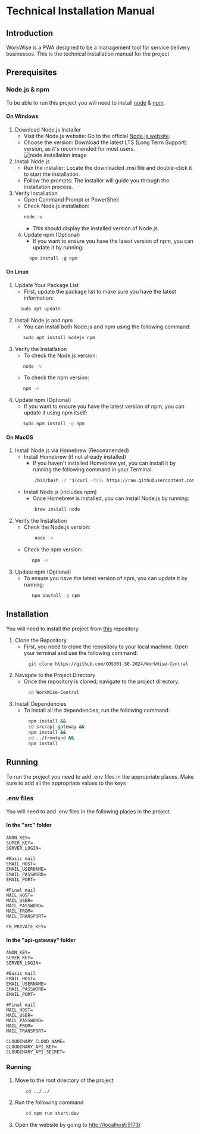 # Technical Installation Manual

## Introduction
WorkWise is a PWA designed to be a management tool for service delivery businesses. This is the technical installation manual for the project 

## Prerequisites
### Node.js & npm
To be able to run this project you will need to install [node](https://nodejs.org/en) & [npm](https://www.npmjs.com/).

#### On Windows
1. Download Node.js Installer
   - Visit the Node.js website: Go to the official [Node.js website](https://nodejs.org/en/download/package-manager/current).
   - Choose the version: Download the latest LTS (Long Term Support) version, as it's recommended for most users.
     ![node installation image](/nodejsInstallation.png)
2. Install Node.js
   - Run the installer: Locate the downloaded .msi file and double-click it to start the installation. 
   - Follow the prompts: The installer will guide you through the installation process. 
3. Verify Installation
    - Open Command Prompt or PowerShell
    - Check Node.js installation:
      ```PowerShell
      node -v
      ```
        - This should display the installed version of Node.js.
   4. Update npm (Optional)
      - If you want to ensure you have the latest version of npm, you can update it by running:
      ```PowerShell
        npm install -g npm
      ```

#### On Linux
1. Update Your Package List
    - First, update the package list to make sure you have the latest information:
    ```bash
      sudo apt update
    ```
2. Install Node.js and npm
    - You can install both Node.js and npm using the following command:
   ```bash
      sudo apt install nodejs npm
   ```
3. Verify the Installation
   - To check the Node.js version:
   ```bash
      node -v
   ```
   - To check the npm version:
   ```bash
      npm -v
   ```
4. Update npm (Optional)
   - If you want to ensure you have the latest version of npm, you can update it using npm itself:
   ```bash
      sudo npm install -g npm
   ```

#### On MacOS
1. Install Node.js via Homebrew (Recommended)
   - Install Homebrew (if not already installed)
     - If you haven't installed Homebrew yet, you can install it by running the following command in your Terminal:
     ```bash
         /bin/bash -c "$(curl -fsSL https://raw.githubusercontent.com/Homebrew/install/HEAD/install.sh)"
     ```
   - Install Node.js (includes npm)
     - Once Homebrew is installed, you can install Node.js by running:
     ```bash
         brew install node
     ```
2. Verify the Installation
   - Check the Node.js version:
     ```bash
         node -v
     ```
   - Check the npm version:
      ```bash
         npm -v
     ```
3. Update npm (Optional)
   - To ensure you have the latest version of npm, you can update it by running:
      ```bash
         npm install -g npm
     ```
     
 

## Installation
You will need to install the project from [this](https://github.com/COS301-SE-2024/WorkWise-Central) repository.
1. Clone the Repository
   - First, you need to clone the repository to your local machine. Open your terminal and use the following command:
   ```bash
        git clone https://github.com/COS301-SE-2024/WorkWise-Central
   ```
2. Navigate to the Project Directory
    - Once the repository is cloned, navigate to the project directory:
   ```bash
        cd WorkWise-Central
   ```
3. Install Dependencies
   - To install all the dependencies, run the following command:
   ```bash
        npm install &&
        cd src/api-gateway &&
        npm install &&
        cd ../frontend &&
        npm install
    ```
    
## Running

To run the project you need to add .env files in the appropriate places. Make sure to add all the appropriate values to the keys

### .env files
You will need to add .env files in the following places in the project.
#### In the "src" folder
```
ANON_KEY=
SUPER_KEY=
SERVER_LOGIN=

#Basic mail
EMAIL_HOST=
EMAIL_USERNAME=
EMAIL_PASSWORD=
EMAIL_PORT=

#Final mail
MAIL_HOST=
MAIL_USER=
MAIL_PASSWORD=
MAIL_FROM=
MAIL_TRANSPORT=

FB_PRIVATE_KEY=
```
#### In the "api-gateway" folder
```
ANON_KEY=
SUPER_KEY=
SERVER_LOGIN=

#Basic mail
EMAIL_HOST=
EMAIL_USERNAME=
EMAIL_PASSWORD=
EMAIL_PORT=

#Final mail
MAIL_HOST=
MAIL_USER=
MAIL_PASSWORD=
MAIL_FROM=
MAIL_TRANSPORT=

CLOUDINARY_CLOUD_NAME=
CLOUDINARY_API_KEY=
CLOUDINARY_API_SECRET=
```

[//]: # (#### In the "frontend" folder)

[//]: # (```)

[//]: # (This is a text box using a code block.)

[//]: # (```)

### Running
1. Move to the root directory of the project
    ```bash
        cd ../../
   ```
2. Run the following command 
    ```bash
        cd npm run start:dev
   ```
4. Open the website by going to [http://localhost:5173/](http://localhost:5173/)
